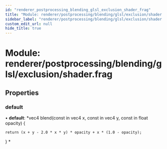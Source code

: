 ```yaml
---
id: "renderer_postprocessing_blending_glsl_exclusion_shader_frag"
title: "Module: renderer/postprocessing/blending/glsl/exclusion/shader.frag"
sidebar_label: "renderer/postprocessing/blending/glsl/exclusion/shader.frag"
custom_edit_url: null
hide_title: true
---
```


# Module: renderer/postprocessing/blending/glsl/exclusion/shader.frag

## Properties

### default

• **default**: *vec4 blend(const in vec4 x, const in vec4 y, const in float opacity) {

	return (x + y - 2.0 * x * y) * opacity + x * (1.0 - opacity);

}
*
